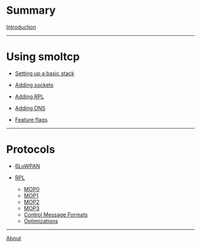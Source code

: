 # Summary

[Introduction](./introduction.md)

 ---

# Using smoltcp

- [Setting up a basic stack](./using_smoltcp.md)
- [Adding sockets]()
- [Adding RPL]()
- [Adding DNS]()

- [Feature flags]()

---

# Protocols

- [6LoWPAN]()

- [RPL](./rpl_introduction.md)
    - [MOP0](./mop0.md)
    - [MOP1](./mop1.md)
    - [MOP2](./mop2.md)
    - [MOP3](./mop3.md)
    - [Control Message Formats](./rpl-msg-formats.md)
    - [Optimizations](./rpl-optimizations.md)
---

[About](./about.md)
